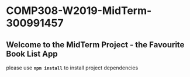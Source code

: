# COMP308-W2019-MidTerm-300991457

## Welcome to the MidTerm Project - the Favourite Book List App

please use **`npm install`** to install project dependencies
